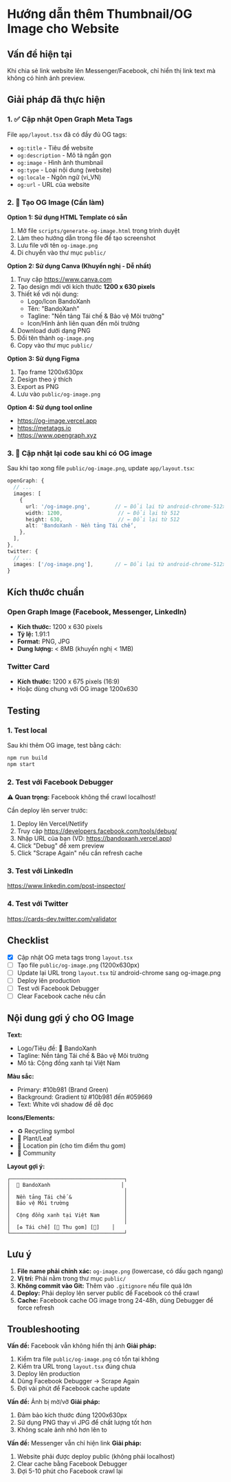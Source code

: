 # Hướng dẫn thêm Thumbnail/OG Image cho Website

## Vấn đề hiện tại
Khi chia sẻ link website lên Messenger/Facebook, chỉ hiển thị link text mà không có hình ảnh preview.

## Giải pháp đã thực hiện

### 1. ✅ Cập nhật Open Graph Meta Tags
File `app/layout.tsx` đã có đầy đủ OG tags:
- `og:title` - Tiêu đề website
- `og:description` - Mô tả ngắn gọn
- `og:image` - Hình ảnh thumbnail
- `og:type` - Loại nội dung (website)
- `og:locale` - Ngôn ngữ (vi_VN)
- `og:url` - URL của website

### 2. 🎨 Tạo OG Image (Cần làm)

**Option 1: Sử dụng HTML Template có sẵn**
1. Mở file `scripts/generate-og-image.html` trong trình duyệt
2. Làm theo hướng dẫn trong file để tạo screenshot
3. Lưu file với tên `og-image.png`
4. Di chuyển vào thư mục `public/`

**Option 2: Sử dụng Canva (Khuyến nghị - Dễ nhất)**
1. Truy cập https://www.canva.com
2. Tạo design mới với kích thước **1200 x 630 pixels**
3. Thiết kế với nội dung:
   - Logo/Icon BandoXanh
   - Tên: "BandoXanh"
   - Tagline: "Nền tảng Tái chế & Bảo vệ Môi trường"
   - Icon/Hình ảnh liên quan đến môi trường
4. Download dưới dạng PNG
5. Đổi tên thành `og-image.png`
6. Copy vào thư mục `public/`

**Option 3: Sử dụng Figma**
1. Tạo frame 1200x630px
2. Design theo ý thích
3. Export as PNG
4. Lưu vào `public/og-image.png`

**Option 4: Sử dụng tool online**
- https://og-image.vercel.app
- https://metatags.io
- https://www.opengraph.xyz

### 3. 📝 Cập nhật lại code sau khi có OG image

Sau khi tạo xong file `public/og-image.png`, update `app/layout.tsx`:

```typescript
openGraph: {
  // ...
  images: [
    {
      url: '/og-image.png',        // ← Đổi lại từ android-chrome-512x512.png
      width: 1200,                  // ← Đổi lại từ 512
      height: 630,                  // ← Đổi lại từ 512
      alt: 'BandoXanh - Nền tảng Tái chế',
    },
  ],
},
twitter: {
  // ...
  images: ['/og-image.png'],       // ← Đổi lại từ android-chrome-512x512.png
}
```

## Kích thước chuẩn

### Open Graph Image (Facebook, Messenger, LinkedIn)
- **Kích thước:** 1200 x 630 pixels
- **Tỷ lệ:** 1.91:1
- **Format:** PNG, JPG
- **Dung lượng:** < 8MB (khuyến nghị < 1MB)

### Twitter Card
- **Kích thước:** 1200 x 675 pixels (16:9)
- Hoặc dùng chung với OG image 1200x630

## Testing

### 1. Test local
Sau khi thêm OG image, test bằng cách:
```bash
npm run build
npm start
```

### 2. Test với Facebook Debugger
**⚠️ Quan trọng:** Facebook không thể crawl localhost!

Cần deploy lên server trước:
1. Deploy lên Vercel/Netlify
2. Truy cập https://developers.facebook.com/tools/debug/
3. Nhập URL của bạn (VD: https://bandoxanh.vercel.app)
4. Click "Debug" để xem preview
5. Click "Scrape Again" nếu cần refresh cache

### 3. Test với LinkedIn
https://www.linkedin.com/post-inspector/

### 4. Test với Twitter
https://cards-dev.twitter.com/validator

## Checklist

- [x] Cập nhật OG meta tags trong `layout.tsx`
- [ ] Tạo file `public/og-image.png` (1200x630px)
- [ ] Update lại URL trong `layout.tsx` từ android-chrome sang og-image.png
- [ ] Deploy lên production
- [ ] Test với Facebook Debugger
- [ ] Clear Facebook cache nếu cần

## Nội dung gợi ý cho OG Image

**Text:**
- Logo/Tiêu đề: 🌱 BandoXanh
- Tagline: Nền tảng Tái chế & Bảo vệ Môi trường
- Mô tả: Cộng đồng xanh tại Việt Nam

**Màu sắc:**
- Primary: #10b981 (Brand Green)
- Background: Gradient từ #10b981 đến #059669
- Text: White với shadow để dễ đọc

**Icons/Elements:**
- ♻️ Recycling symbol
- 🌱 Plant/Leaf
- 📍 Location pin (cho tìm điểm thu gom)
- 🤝 Community

**Layout gợi ý:**
```
┌─────────────────────────────────────┐
│  🌱 BandoXanh                       │
│                                     │
│  Nền tảng Tái chế &                 │
│  Bảo vệ Môi trường                  │
│                                     │
│  Cộng đồng xanh tại Việt Nam        │
│                                     │
│  [♻️ Tái chế] [📍 Thu gom] [🤝]    │
└─────────────────────────────────────┘
```

## Lưu ý

1. **File name phải chính xác:** `og-image.png` (lowercase, có dấu gạch ngang)
2. **Vị trí:** Phải nằm trong thư mục `public/` 
3. **Không commit vào Git:** Thêm vào `.gitignore` nếu file quá lớn
4. **Deploy:** Phải deploy lên server public để Facebook có thể crawl
5. **Cache:** Facebook cache OG image trong 24-48h, dùng Debugger để force refresh

## Troubleshooting

**Vấn đề:** Facebook vẫn không hiển thị ảnh
**Giải pháp:**
1. Kiểm tra file `public/og-image.png` có tồn tại không
2. Kiểm tra URL trong `layout.tsx` đúng chưa
3. Deploy lên production
4. Dùng Facebook Debugger → Scrape Again
5. Đợi vài phút để Facebook cache update

**Vấn đề:** Ảnh bị mờ/vỡ
**Giải pháp:**
1. Đảm bảo kích thước đúng 1200x630px
2. Sử dụng PNG thay vì JPG để chất lượng tốt hơn
3. Không scale ảnh nhỏ hơn lên to

**Vấn đề:** Messenger vẫn chỉ hiện link
**Giải pháp:**
1. Website phải được deploy public (không phải localhost)
2. Clear cache bằng Facebook Debugger
3. Đợi 5-10 phút cho Facebook crawl lại
